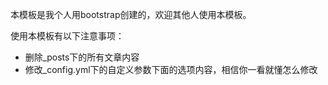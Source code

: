 本模板是我个人用bootstrap创建的，欢迎其他人使用本模板。

使用本模板有以下注意事项：

- 删除_posts下的所有文章内容
- 修改_config.yml下的自定义参数下面的选项内容，相信你一看就懂怎么修改 
